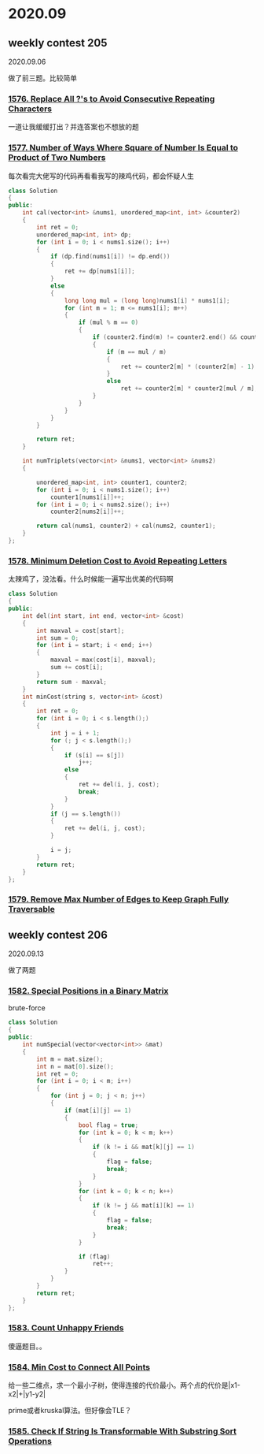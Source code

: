# 2020.09

## weekly contest 205

2020.09.06

做了前三题。比较简单

### [1576. Replace All ?'s to Avoid Consecutive Repeating Characters](https://leetcode.com/problems/replace-all-s-to-avoid-consecutive-repeating-characters/)

一道让我缓缓打出？并连答案也不想放的题

### [1577. Number of Ways Where Square of Number Is Equal to Product of Two Numbers](https://leetcode.com/problems/number-of-ways-where-square-of-number-is-equal-to-product-of-two-numbers/)

每次看完大佬写的代码再看看我写的辣鸡代码，都会怀疑人生

```cpp
class Solution
{
public:
    int cal(vector<int> &nums1, unordered_map<int, int> &counter2)
    {
        int ret = 0;
        unordered_map<int, int> dp;
        for (int i = 0; i < nums1.size(); i++)
        {
            if (dp.find(nums1[i]) != dp.end())
            {
                ret += dp[nums1[i]];
            }
            else
            {
                long long mul = (long long)nums1[i] * nums1[i];
                for (int m = 1; m <= nums1[i]; m++)
                {
                    if (mul % m == 0)
                    {
                        if (counter2.find(m) != counter2.end() && counter2.find(mul / m) != counter2.end())
                        {
                            if (m == mul / m)
                            {
                                ret += counter2[m] * (counter2[m] - 1) / 2;
                            }
                            else
                                ret += counter2[m] * counter2[mul / m];
                        }
                    }
                }
            }
        }

        return ret;
    }

    int numTriplets(vector<int> &nums1, vector<int> &nums2)
    {

        unordered_map<int, int> counter1, counter2;
        for (int i = 0; i < nums1.size(); i++)
            counter1[nums1[i]]++;
        for (int i = 0; i < nums2.size(); i++)
            counter2[nums2[i]]++;

        return cal(nums1, counter2) + cal(nums2, counter1);
    }
};
```

### [1578. Minimum Deletion Cost to Avoid Repeating Letters](https://leetcode.com/problems/minimum-deletion-cost-to-avoid-repeating-letters/)

太辣鸡了，没法看。什么时候能一遍写出优美的代码啊

```cpp
class Solution
{
public:
    int del(int start, int end, vector<int> &cost)
    {
        int maxval = cost[start];
        int sum = 0;
        for (int i = start; i < end; i++)
        {
            maxval = max(cost[i], maxval);
            sum += cost[i];
        }
        return sum - maxval;
    }
    int minCost(string s, vector<int> &cost)
    {
        int ret = 0;
        for (int i = 0; i < s.length();)
        {
            int j = i + 1;
            for (; j < s.length();)
            {
                if (s[i] == s[j])
                    j++;
                else
                {
                    ret += del(i, j, cost);
                    break;
                }
            }
            if (j == s.length())
            {
                ret += del(i, j, cost);
            }

            i = j;
        }
        return ret;
    }
};
```

### [1579. Remove Max Number of Edges to Keep Graph Fully Traversable](https://leetcode.com/problems/remove-max-number-of-edges-to-keep-graph-fully-traversable/)

## weekly contest 206

2020.09.13

做了两题

### [1582. Special Positions in a Binary Matrix](https://leetcode.com/problems/special-positions-in-a-binary-matrix/)

brute-force

```cpp
class Solution
{
public:
    int numSpecial(vector<vector<int>> &mat)
    {
        int m = mat.size();
        int n = mat[0].size();
        int ret = 0;
        for (int i = 0; i < m; i++)
        {
            for (int j = 0; j < n; j++)
            {
                if (mat[i][j] == 1)
                {
                    bool flag = true;
                    for (int k = 0; k < m; k++)
                    {
                        if (k != i && mat[k][j] == 1)
                        {
                            flag = false;
                            break;
                        }
                    }
                    for (int k = 0; k < n; k++)
                    {
                        if (k != j && mat[i][k] == 1)
                        {
                            flag = false;
                            break;
                        }
                    }

                    if (flag)
                        ret++;
                }
            }
        }
        return ret;
    }
};
```

### [1583. Count Unhappy Friends](https://leetcode.com/problems/count-unhappy-friends/)

傻逼题目。。

### [1584. Min Cost to Connect All Points](https://leetcode.com/problems/min-cost-to-connect-all-points/)

给一些二维点，求一个最小子树，使得连接的代价最小。两个点的代价是|x1-x2|+|y1-y2|

prime或者kruskal算法。但好像会TLE？ 

### [1585. Check If String Is Transformable With Substring Sort Operations](https://leetcode.com/problems/check-if-string-is-transformable-with-substring-sort-operations/)

